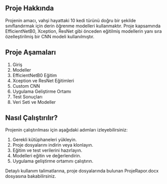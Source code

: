 ## Proje Hakkında

Projenin amacı, vahşi hayattaki 10 kedi türünü doğru bir şekilde sınıflandırmak için derin öğrenme modelleri kullanmaktır.
Proje kapsamında EfficientNetB0, Xception, ResNet gibi önceden eğitilmiş modellerin yanı sıra özelleştirilmiş bir CNN modeli kullanılmıştır.

## Proje Aşamaları

1. Giriş
2. Modeller
3. EfficientNetB0 Eğitim
4. Xception ve ResNet Eğitimleri
5. Custom CNN
6. Uygulama Geliştirme Ortamı
7. Test Sonuçları
8. Veri Seti ve Modeller

## Nasıl Çalıştırılır?

Projenin çalıştırılması için aşağıdaki adımları izleyebilirsiniz:

1. Gerekli kütüphaneleri yükleyin.
2. Proje dosyalarını indirin veya klonlayın.
3. Eğitim ve test verilerini hazırlayın.
4. Modelleri eğitin ve değerlendirin.
5. Uygulama geliştirme ortamını çalıştırın.

Detaylı kullanım talimatlarına, proje dosyalarında bulunan ProjeRapor.docx dosyasına bakabilirsiniz.
